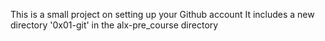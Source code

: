 This is a small project on setting up your Github account
It includes a new directory '0x01-git' in the alx-pre_course directory

